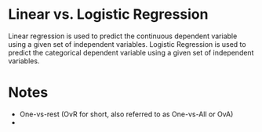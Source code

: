 # Linear vs. Logistic Regression
Linear regression is used to predict the continuous dependent variable using a given set of independent variables. Logistic Regression is used to predict the categorical dependent variable using a given set of independent variables.

# Notes
- One-vs-rest (OvR for short, also referred to as One-vs-All or OvA)
- 
